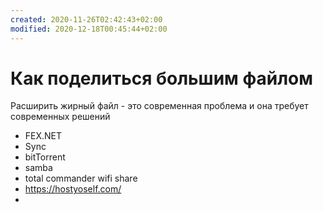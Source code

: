 ```yaml
---
created: 2020-11-26T02:42:43+02:00
modified: 2020-12-18T00:45:44+02:00
---
```


# Как поделиться большим файлом

Расширить жирный файл - это современная проблема и она требует современных решений
* FEX.NET
* Sync
* bitTorrent
* samba
* total commander wifi share
* https://hostyoself.com/
*